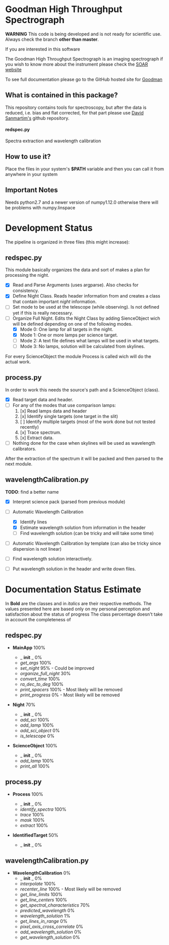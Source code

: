 # Goodman High Throughput Spectrograph
**WARNING** This code is being developed and is not ready for
 scientific use. Always check the branch **other than master**.
 
 If you are interested in this software 

The Goodman High Throughput Spectrograph is an imaging spectrograph
 if you wish to know more about the instrument please check the 
 [SOAR website](http://www.ctio.noao.edu/soar/content/goodman-high-throughput-spectrograph)
 
To see full documentation please go to the GitHub hosted site for [Goodman](https://simontorres.github.io/goodman/)

## What is contained in this package?

This repository contains tools for spectroscopy, but after the data is 
reduced, i.e. bias and flat corrected, for that part please use 
[David Sanmartim's](https://github.com/dsanmartim/goodman_ccdreduction) github repository.

#### redspec.py  
 Spectra extraction and wavelength calibration

## How to use it?

Place the files in your system's **$PATH** variable and then you can call it from anywhere in your system

## Important Notes

Needs python2.7 and a newer version of numpy1.12.0 otherwise there will
be problems with numpy.linspace

# Development Status

The pipeline is organized in three files (this might increase):

## redspec.py
This module basically organizes the data and sort of makes a plan for processing the night.

- [x] Read and Parse Arguments (uses argparse). Also checks for consistency.
- [x] Define Night Class. Reads header information from and creates a class that contain important _night_ information.
- [ ] Set mode to be used at the telescope (while observing). Is not defined yet if this is really necessary.
- [ ] Organize Full Night. Edits the Night Class by adding SienceObject wich will be defined depending on one of the following modes.
  * [x] Mode 0: One lamp for all targets in the night.
  * [x] Mode 1: One or more lamps per science target.
  * [ ] Mode 2: A text file defines what lamps will be used in what targets.
  * [ ] Mode 3: No lamps, solution will be calculated from skylines.

For every ScienceObject the module Process is called wich will do the actual work.

## process.py
In order to work this needs the source's path and a ScienceObject (class).

- [x] Read target data and header.
- [ ] For any of the modes that use comparison lamps:
  1. [x] Read lamps data and header
  2. [x] Identify single targets (one target in the slit)
  3. [ ] Identify multiple targets (most of the work done but not tested recently)
  4. [x] Trace spectrum.
  5. [x] Extract data.
- [ ] Nothing done for the case when skylines will be used as wavelength calibrators.

After the extraction of the spectrum it will be packed and then parsed to the next module.

## wavelengthCalibration.py
**TODO**: find a better name

- [x] Interpret science pack (parsed from previous module)
- [ ] Automatic Wavelength Calibration
  - [x] Identify lines
  - [x] Estimate wavelength solution from information in the header
  - [ ] Find wavelength solution (can be tricky and will take some time)
- [ ] Automatic Wavelength Calibration by template (can also be tricky since dispersion is not linear)
- [ ] Find wavelength solution interactively.
- [ ] Put wavelength solution in the header and write down files.


# Documentation Status Estimate
In **Bold** are the classes and in _italics_ are their respective methods.
The values presented here are based only on my personal perception and satisfaction about the status of progress
The class percentage doesn't take in account the completeness of 

## redspec.py
- **MainApp** 100%
  - _  __init__ _ 0%
  - _get_args_  100%
  - _set_night_ 95%  - Could be improved
  - _organize_full_night_ 30%
  - _convert_time_ 100%
  - _ra_dec_to_deg_ 100%
  - _print_spacers_ 100% - Most likely will be removed
  - _print_progress_ 0% - Most likely will be removed

- **Night** 70%
  - _  __init__ _ 0%
  - _add_sci_ 100%
  - _add_lamp_ 100%
  - _add_sci_object_ 0%
  - _is_telescope_ 0%
  
- **ScienceObject** 100%
  - _  __init__ _ 0%
  - _add_lamp_ 100%
  - _print_all_ 100%
 

## process.py
- **Process** 100%
  - _  __init__ _ 0%
  - _identify_spectra_ 100%
  - _trace_ 100%
  - _mask_ 100%
  - _extract_ 100%

- **IdentifiedTarget** 50%
  - _  __init__ _ 0%
  
  
## wavelengthCalibration.py
- **WavelengthCalibration** 0%
  - _  __init__ _ 0%
  - _interpolate_ 100%
  - _recenter_line_ 100% - Most likely will be removed
  - _get_line_limits_ 100%
  - _get_line_centers_ 100%
  - _get_spectral_characteristics_ 70%
  - _predicted_wavelength_ 0%
  - _wavelength_solution_ 1%
  - _get_lines_in_range_ 0%
  - _pixel_axis_cross_correlate_ 0%
  - _add_wavelength_solution_ 0%
  - _get_wavelength_solution_ 0%
